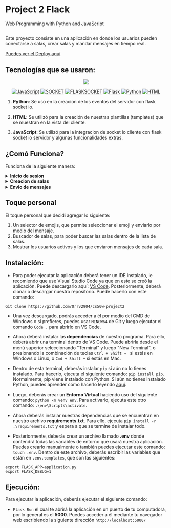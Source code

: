 # Project 2 Flack

Web Programming with Python and JavaScript
##

Este proyecto consiste en una aplicación en donde los usuarios pueden conectarse a salas, crear salas y mandar mensajes en tiempo real.

[Puedes ver el Deploy aquí](https://flackio.onrender.com/)


<input type="hidden" id="tecnologias" value="">

## Tecnologías que se usaron:

<p align="center">
  <img src="https://forthebadge.com/images/badges/made-with-javascript.svg">
</p>

<p align="center">
  <a href="https://developer.mozilla.org/en-US/docs/Web/JavaScript"><img src="https://img.shields.io/badge/JavaScript-F7DF1E?style=flat-square&logo=javascript&logoColor=black" alt="JavaScript"></a>
  <a href="https://badge.fury.io/py/HTML"><img src="https://img.shields.io/badge/Socket.io-010101?style=flat-square&logo=socket.io&logoColor=white" alt="SOCKET"></a>
   <a href="https://badge.fury.io/py/HTML"><img src="https://img.shields.io/badge/Flask--Socket.io-000000?style=flat-square&logo=flask&logoColor=white" alt="FLASKSOCKET"></a>
  <a href="https://badge.fury.io/py/flask"><img src="https://img.shields.io/badge/Flask-000000?style=flat-square&logo=flask&logoColor=white" alt="Flask"></a>
  <a href="https://www.python.org/"><img src="https://img.shields.io/badge/Python-3776AB?style=flat-square&logo=python&logoColor=white" alt="Python"></a>
  <a href="https://badge.fury.io/py/HTML"><img src="https://img.shields.io/badge/HTML-239120?style=flat-square&logo=html5&logoColor=white" alt="HTML"></a>

 
</p>

1. <b>Python</b>: Se uso en la creacion de los eventos del servidor con flask socket io. 

2. <b>HTML</b>: Se utilizó para la creación de nuestras plantillas (templates) que se muestran en la vista del cliente.

3. <b>JavaScript</b>: Se utilizó para la integracion de socket io cliente con flask socket io servidor y algunas funcionalidades extras.

## 

<input type="hidden" id="como_funciona" value="">

## ¿Comó Funciona?

Funciona de la siguiente manera:

<details><summary><b>Inicio de sesion</b></summary>
Los usuarios podran acceder a la aplicacion de chat por medio de un inicio de sesion que se registrara con un nombre de usuario.
</details>
<details><summary><b>Creacion de salas</b></summary>
Los usuarios podran crear salas de chat por medio de un modal.
</details>
<details><summary><b>Envio de mensajes</b></summary>
El usuario podra enviar mensajes por medio de un chat general y dentro de las salas especificas.
</details>

##

## Toque personal

El toque personal que decidi agregar lo siguiente:

1. Un selector de emojis, que permite seleccionar el emoji y enviarlo por medio del mensaje.
2. Buscador de salas, para poder buscar las salas dentro de la lista de salas.
3. Mostrar los usuarios activos y los que enviaron mensajes de cada sala.

##

<input type="hidden" id="instalacion" value="">

## Instalación:

* Para poder ejecutar la aplicación deberá tener un IDE instalado, le recomiendo que use Visual Studio Code ya que en este se creó la aplicación. Puede descargarlo aquí: [VS Code](https://code.visualstudio.com/docs/?dv=win).
Posteriormente, deberá clonar o descargar nuestro repositorio. Puede hacerlo con este comando:
```
Git Clone https://github.com/Orrv2904/cs50w-project2
```
* Una vez descargado, podrás acceder a él por medio del CMD de Windows o si prefieres, puedes usar ```MINGW64``` de Git y luego ejecutar el comando ```Code .``` para abrirlo en VS Code.

* Ahora deberá instalar las <b>dependencias</b> de nuestro programa. Para ello, deberá abrir una terminal dentro de VS Code. Puede abrirla desde el menú superior seleccionando "Terminal" y luego "New Terminal", o presionando la combinación de teclas ```Ctrl + Shift + ``` si estás en Windows o Linux, o ```Cmd + Shift +``` si estás en Mac.
* Dentro de esta terminal, deberás instalar ```pip``` si aún no lo tienes instalado. Para hacerlo, ejecuta el siguiente comando: ```pip install pip```. Normalmente, pip viene instalado con Python. Si aún no tienes instalado Python, puedes aprender cómo hacerlo leyendo [aqui](https://tutorial.djangogirls.org/es/python_installation/).
* Luego, deberás crear un <b>Entorno Virtual</b> haciendo uso del siguiente comando: ```python -m venv env```. Para activarlo, ejecuta este otro comando: ```.\env\Scripts\activate```.
* Ahora deberás instalar nuestras dependencias que se encuentran en nuestro archivo <b>requirements.txt</b>. Para ello, ejecuta ```pip install -r .\requirements.txt``` y espera a que se termine de instalar todo.
* Posteriormente, deberás crear un archivo llamado <b>.env</b> donde contendrá todas las variables de entorno que usará nuestra aplicación. Puedes crearlo manualmente o también puedes ejecutar este comando: ```touch .env```. Dentro de este archivo, deberás escribir las variables que están en ```.env.templates```, que son las siguientes:
```
export FLASK_APP=application.py
export FLASK_DEBUG=1
```
##

<input type="hidden" id="ejecucion" value="">

## Ejecución:

Para ejecutar la aplicación, deberás ejecutar el siguiente comando:
 * ```Flask Run``` el cual te abrirá la aplicación en un puerto de tu computadora, por lo general es el <b>5000</b>. Puedes acceder a él mediante tu navegador web escribiendo la siguiente dirección ```http://localhost:5000/```
##
